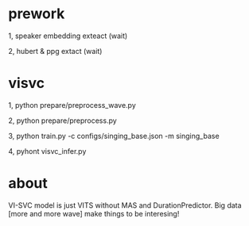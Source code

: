 # prework
1, speaker embedding exteact (wait)

2, hubert & ppg extact (wait)

# visvc
1, python prepare/preprocess_wave.py

2, python prepare/preprocess.py

3, python train.py -c configs/singing_base.json -m singing_base

4, pyhont visvc_infer.py

# about
 VI-SVC model is just VITS without MAS and DurationPredictor. Big data [more and more wave] make things to be interesing!